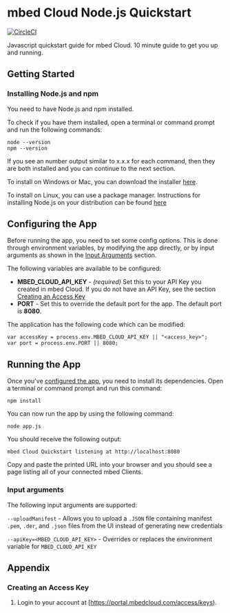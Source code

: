 # mbed Cloud Node.js Quickstart

[![CircleCI](https://circleci.com/gh/ARMmbed/mbed-cloud-sdk-javascript-quickstart/tree/master.svg?style=shield&circle-token=b89e3cc6281d5aa7cd95021d0969c60456603ce6)](https://circleci.com/gh/ARMmbed/mbed-cloud-sdk-javascript-quickstart/tree/master)

Javascript quickstart guide for mbed Cloud. 10 minute guide to get you up and running.

## Getting Started

### Installing Node.js and npm

You need to have Node.js and npm installed.

To check if you have them installed, open a terminal or command prompt and run the following commands:

```
node --version
npm --version
```

If you see an number output similar to x.x.x for each command, then they are both installed and you can continue to the next section.

To install on Windows or Mac, you can download the installer [here](https://nodejs.org/en/download).

To install on Linux, you can use a package manager. Instructions for installing Node.js on your distribution can be found [here](https://nodejs.org/en/download/package-manager)

## Configuring the App

Before running the app, you need to set some config options. This is done through environment variables, by modifying the app directly, or by input arguments as shown in the [Input Arguments](#input-arguments) section.

The following variables are available to be configured:

- **MBED_CLOUD_API_KEY** - *(required)* Set this to your API Key you created in mbed Cloud. If you do not have an API Key, see the section [Creating an Access Key](#creating-an-access-key)
- **PORT** - Set this to override the default port for the app. The default port is **8080**.

The application has the following code which can be modified:

```
var accessKey = process.env.MBED_CLOUD_API_KEY || "<access_key>";
var port = process.env.PORT || 8080;
```

## Running the App

Once you've [configured the app](#configuring-the-app), you need to install its dependencies. Open a terminal or command prompt and run this command:
```
npm install
```

You can now run the app by using the following command:

```
node app.js
```

You should receive the following output:

```
mbed Cloud Quickstart listening at http://localhost:8080
```

Copy and paste the printed URL into your browser and you should see a page listing all of your connected mbed Clients.

### Input arguments

The following input arguments are supported:

`--uploadManifest` - Allows you to upload a `.JSON` file containing manifest `.pem`, `.der`, and `.json` files from the UI instead of generating new credentials

`--apiKey=<MBED_CLOUD_API_KEY>` - Overrides or replaces the environment variable for `MBED_CLOUD_API_KEY`

## Appendix

### Creating an Access Key

1. Login to your account at [https://portal.mbedcloud.com/access/keys).
